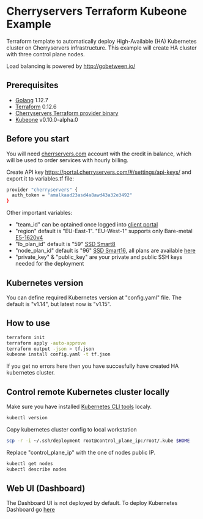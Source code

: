 # Cherryservers Terraform Kubeone Example

Terraform template to automatically deploy High-Available (HA) Kubernetes cluster on Cherryservers infrastructure.
This example will create HA cluster with three control plane nodes.

Load balancing is powered by <http://gobetween.io/>

## Prerequisites

- [Golang](https://golang.org/dl/) 1.12.7
- [Terraform](https://www.terraform.io/downloads.html) 0.12.6
- [Cherryservers Terraform provider binary](http://downloads.cherryservers.com/other/terraform)
- [Kubeone](https://github.com/kubermatic/kubeone) v0.10.0-alpha.0

## Before you start

You will need [cherrservers.com](https://portal.cherryservers.com) account with the credit in balance, which will be used to order services with hourly billing.

Create API key <https://portal.cherryservers.com/#/settings/api-keys/>
and export it to variables.tf file:

```sh
provider "cherryservers" {
  auth_token = "amalkaad23asd4a8awd43a32e3492"
}
```

Other important variables:

- "team_id" can be optained once logged into [client portal](https://portal.cherryservers.com/#/)
- "region" default is "EU-East-1". "EU-West-1" supports only Bare-metal [E5-1620v4](https://www.cherryservers.com/pricing/bare-metal-cloud-servers/e5-1620v4)
- "lb_plan_id" default is "59" [SSD Smart8](https://www.cherryservers.com/pricing/virtual-servers/ssd_smart8)
- "node_plan_id" default is "96" [SSD Smart16](https://www.cherryservers.com/pricing/virtual-servers/ssd_smart16), all plans are available [here](https://api.cherryservers.com/v1/plans?currency=EUR)
- "private_key" & "public_key" are your private and public SSH keys needed for the deployment

## Kubernetes version

You can define required Kubernetes version at "config.yaml" file. The default is "v1.14", but latest now is "v1.15".

## How to use

```sh
terraform init
terraform apply -auto-approve
terraform output -json > tf.json
kubeone install config.yaml -t tf.json
```

If you get no errors here then you have succesfully have created HA kubernetes cluster.

## Control remote Kubernetes cluster locally

Make sure you have installed [Kubernetes CLI tools](https://kubernetes.io/docs/tasks/tools/install-kubectl/) localy.

```sh
kubectl version
```

Copy kubernetes cluster config to local workstation

```sh
scp -r -i ~/.ssh/deployment root@control_plane_ip:/root/.kube $HOME
```

Replace "control_plane_ip" with the one of nodes public IP.

```sh
kubectl get nodes
kubectl describe nodes
```

## Web UI (Dashboard)

The Dashboard UI is not deployed by default. To deploy Kubernetes Dashboard go [here](https://github.com/websensei/Cherryservers-Terraform-Kubeone-Example/tree/master/dashboard)

